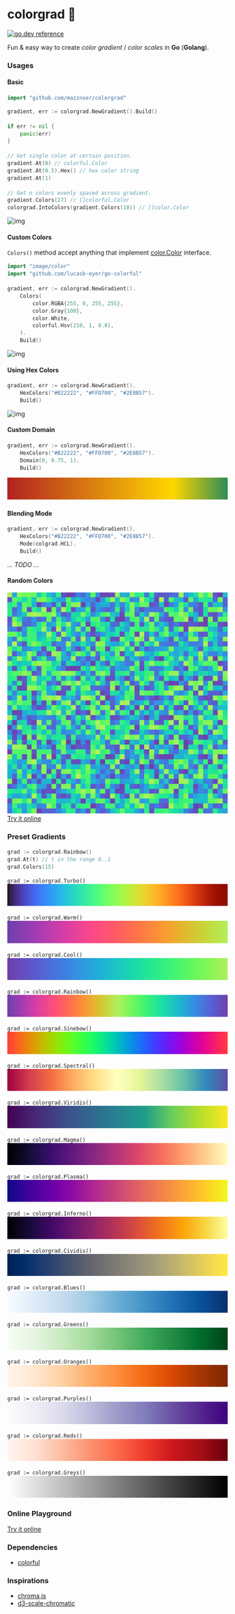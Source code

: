 # colorgrad 🎨

[![go.dev reference](https://img.shields.io/badge/go.dev-reference-007d9c?logo=go&logoColor=white&style=flat-square)](https://pkg.go.dev/github.com/mazznoer/colorgrad?tab=doc)

Fun & easy way to create _color gradient_ / _color scales_ in __Go__ (__Golang__).

### Usages

#### Basic

```go
import "github.com/mazznoer/colorgrad"
```

```go
gradient, err := colorgrad.NewGradient().Build()

if err != nil {
    panic(err)
}

// Get single color at certain position.
gradient.At(0) // colorful.Color
gradient.At(0.5).Hex() // hex color string
gradient.At(1)

// Get n colors evenly spaced across gradient.
gradient.Colors(27) // []colorful.Color
colorgrad.IntoColors(gradient.Colors(10)) // []color.Color
```

![img](img/black-to-white.png)

#### Custom Colors

`Colors()` method accept anything that implement [color.Color](https://golang.org/pkg/image/color/#Color) interface.

```go
import "image/color"
import "github.com/lucasb-eyer/go-colorful"

gradient, err := colorgrad.NewGradient().
    Colors(
        color.RGBA{255, 0, 255, 255},
        color.Gray{100},
        color.White,
        colorful.Hsv(210, 1, 0.8),
    ).
    Build()
```

![img](img/basic-2.png)

#### Using Hex Colors

```go
gradient, err := colorgrad.NewGradient().
    HexColors("#B22222", "#FFD700", "#2E8B57").
    Build()
```

![img](img/basic-hex.png)

#### Custom Domain

```go
gradient, err := colorgrad.NewGradient().
    HexColors("#B22222", "#FFD700", "#2E8B57").
    Domain(0, 0.75, 1).
    Build()
```

![img](img/custom-domain.png)

#### Blending Mode

```go
gradient, err := colorgrad.NewGradient().
    HexColors("#B22222", "#FFD700", "#2E8B57").
    Mode(colgrad.HCL).
    Build()
```

_... TODO ..._

#### Random Colors

![random-color](img/random-cool.png)
[Try it online](https://play.golang.org/p/d67x9di4sAF)

### Preset Gradients

```go
grad := colorgrad.Rainbow()
grad.At(t) // t in the range 0..1
grad.Colors(15)
```

`grad := colorgrad.Turbo()`
![img](img/gradient-turbo.png)

`grad := colorgrad.Warm()`
![img](img/gradient-warm.png)

`grad := colorgrad.Cool()`
![img](img/gradient-cool.png)

`grad := colorgrad.Rainbow()`
![img](img/gradient-rainbow.png)

`grad := colorgrad.Sinebow()`
![img](img/gradient-sinebow.png)

`grad := colorgrad.Spectral()`
![img](img/gradient-spectral.png)

`grad := colorgrad.Viridis()`
![img](img/gradient-viridis.png)

`grad := colorgrad.Magma()`
![img](img/gradient-magma.png)

`grad := colorgrad.Plasma()`
![img](img/gradient-plasma.png)

`grad := colorgrad.Inferno()`
![img](img/gradient-inferno.png)

`grad := colorgrad.Cividis()`
![img](img/gradient-cividis.png)

`grad := colorgrad.Blues()`
![img](img/gradient-blues.png)

`grad := colorgrad.Greens()`
![img](img/gradient-greens.png)

`grad := colorgrad.Oranges()`
![img](img/gradient-oranges.png)

`grad := colorgrad.Purples()`
![img](img/gradient-purples.png)

`grad := colorgrad.Reds()`
![img](img/gradient-reds.png)

`grad := colorgrad.Greys()`
![img](img/gradient-greys.png)

### Online Playground

[Try it online](https://play.golang.org/p/rE8OI50PsQA)

### Dependencies

* [colorful](https://github.com/lucasb-eyer/go-colorful)

### Inspirations

* [chroma.js](https://github.com/gka/chroma.js)
* [d3-scale-chromatic](https://github.com/d3/d3-scale-chromatic/)
